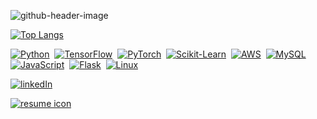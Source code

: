 ![github-header-image](https://github.com/user-attachments/assets/ba0e05be-e833-49d7-ad68-3aafc98e37e7)

<!--
**RobCaamano/RobCaamano** is a ✨ _special_ ✨ repository because its `README.md` (this file) appears on your GitHub profile.

Here are some ideas to get you started:

- 🔭 I’m currently working on ...
- 🌱 I’m currently learning ...
- 👯 I’m looking to collaborate on ...
- 🤔 I’m looking for help with ...
- 💬 Ask me about ...
- 📫 How to reach me: ...
- 😄 Pronouns: ...
- ⚡ Fun fact: ...
-->

[![Top Langs](https://github-readme-stats.vercel.app/api/top-langs/?username=robcaamano&exclude_repo=MLP-vs-CNN-Federal-Reserve-Economic-Data,ResNet50-CNN-Visualization-and-Transfer-Learning&title_color=FFFFFF&bg_color=259890&text_color=FFFFFF)](https://github.com/anuraghazra/github-readme-stats)

<a href="https://www.python.org/" target="_blank"><img src="https://skillicons.dev/icons?i=py" alt="Python"></a>&nbsp;&nbsp;<a href="https://www.tensorflow.org/" target="_blank"><img src="https://skillicons.dev/icons?i=tensorflow" alt="TensorFlow"></a>&nbsp;&nbsp;<a href="https://pytorch.org/" target="_blank"><img src="https://skillicons.dev/icons?i=pytorch" alt="PyTorch"></a>&nbsp;&nbsp;<a href="https://scikit-learn.org/" target="_blank"><img src="https://skillicons.dev/icons?i=sklearn" alt="Scikit-Learn"></a>&nbsp;&nbsp;<a href="https://aws.amazon.com/" target="_blank"><img src="https://skillicons.dev/icons?i=aws" alt="AWS"></a>&nbsp;&nbsp;<a href="https://www.mysql.com/" target="_blank"><img src="https://skillicons.dev/icons?i=mysql" alt="MySQL"></a>&nbsp;&nbsp;<a href="https://www.javascript.com/" target="_blank"><img src="https://skillicons.dev/icons?i=js" alt="JavaScript"></a>&nbsp;&nbsp;<a href="https://flask.palletsprojects.com/" target="_blank"><img src="https://skillicons.dev/icons?i=flask" alt="Flask"></a>&nbsp;&nbsp;<a href="https://www.linux.org/" target="_blank"><img src="https://skillicons.dev/icons?i=linux" alt="Linux"></a>

[![linkedIn](https://img.shields.io/badge/LinkedIn-0077B5?style=for-the-badge&logo=linkedin&logoColor=white)](https://www.linkedin.com/in/robcaamano/)

[![resume icon](https://github.com/user-attachments/assets/2d25cd06-0769-4930-8d45-bcb80a73d73b)](https://www.linkedin.com/in/robcaamano/)
